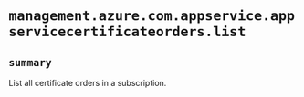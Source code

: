 # `management.azure.com.appservice.appservicecertificateorders.list`

## `summary`
List all certificate orders in a subscription.


